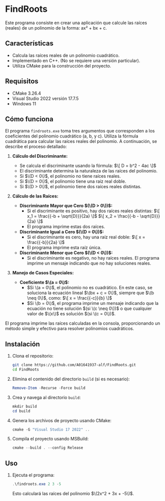 # FindRoots

Este programa consiste en crear una aplicación que calcule las raíces (reales) de un polinomio de la forma: ax² + bx + c.

## Características

- Calcula las raíces reales de un polinomio cuadrático.
- Implementado en C++. (No se requiere una versión particular).
- Utiliza CMake para la construcción del proyecto.

## Requisitos

- CMake 3.26.4
- Visual Studio 2022 versión 17.7.5
- Windows 11

## Cómo funciona

El programa `findroots.exe` toma tres argumentos que corresponden a los coeficientes del polinomio cuadrático (a, b, y c). Utiliza la fórmula cuadrática para calcular las raíces reales del polinomio. A continuación, se describe el proceso detallado:

1. **Cálculo del Discriminante:**
    - Se calcula el discriminante usando la fórmula:
    $\[
    D = b^2 - 4ac
    \]$
    - El discriminante determina la naturaleza de las raíces del polinomio.
    - Si $\(D < 0\)$, el polinomio no tiene raíces reales.
    - Si $\(D = 0\)$, el polinomio tiene una raíz real doble.
    - Si $\(D > 0\)$, el polinomio tiene dos raíces reales distintas.

2. **Cálculo de las Raíces:**
    - **Discriminante Mayor que Cero $(\(D > 0\))$:**
        - Si el discriminante es positivo, hay dos raíces reales distintas:
        $\[
        x_1 = \frac{{-b + \sqrt{D}}}{2a}
        \]$
        $\[
        x_2 = \frac{{-b - \sqrt{D}}}{2a}
        \]$
        - El programa imprime estas dos raíces.
    - **Discriminante Igual a Cero $(\(D = 0\))$:**
        - Si el discriminante es cero, hay una raíz real doble:
        $\[
        x = \frac{{-b}}{2a}
        \]$
        - El programa imprime esta raíz única.
    - **Discriminante Menor que Cero $(\(D < 0\))$:**
        - Si el discriminante es negativo, no hay raíces reales. El programa imprime un mensaje indicando que no hay soluciones reales.

3. **Manejo de Casos Especiales:**
    - **Coeficiente $\(a = 0\)$:**
        - $Si \(a = 0\)$, el polinomio no es cuadrático. En este caso, se soluciona la ecuación lineal $\(bx + c = 0\)$, siempre que $\(b \neq 0\)$, como:
        $\[
        x = \frac{{-c}}{b}
        \]$
        - $Si \(b = 0\)$, el programa imprime un mensaje indicando que la ecuación no tiene solución $(si \(c \neq 0\))$ o que cualquier valor de $\(x\)$ es solución $(si \(c = 0\))$.

El programa imprime las raíces calculadas en la consola, proporcionando un método simple y efectivo para resolver polinomios cuadráticos.

## Instalación

1. Clona el repositorio:
    ```bash
    git clone https://github.com/A01641937-alf/FindRoots.git
    cd FindRoots
    ```

2. Elimina el contenido del directorio `build` (si es necesario):
    ```powershell
    Remove-Item -Recurse -Force build
    ```

3. Crea y navega al directorio `build`:
    ```powershell
    mkdir build
    cd build
    ```

4. Genera los archivos de proyecto usando CMake:
    ```powershell
    cmake -G "Visual Studio 17 2022" ..
    ```

5. Compila el proyecto usando MSBuild:
    ```powershell
    cmake --build . --config Release
    ```

## Uso

1. Ejecuta el programa:
    ```powershell
    .\findroots.exe 2 3 -5
    ```

    Esto calculará las raíces del polinomio $\(2x^2 + 3x + -5\)$.

